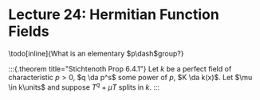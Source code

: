 # Lecture 24: Hermitian Function Fields

\todo[inline]{What is an elementary $p\dash$group?}

:::{.theorem title="Stichtenoth Prop 6.4.1"}
Let $k$ be a perfect field of characteristic $p>0$, $q \da p^s$ some power of $p$, $K \da k(x)$.
Let $\mu \in k\units$ and suppose $T^q + \mu T$ splits in $k$.
:::



